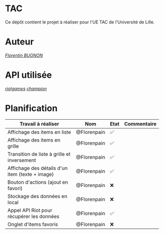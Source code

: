 # TAC

Ce dépôt contient le projet à réaliser pour l'UE TAC de l'Université de Lille.

# Auteur 

*[Florentin BUGNON](https://github.com/Florenpain)*

# API utilisée 

*[riotgames](https://developer.riotgames.com/)*
*[champion](https://ddragon.leagueoflegends.com/cdn/12.23.1/data/fr_FR/champion.json)*

# Planification 

| Travail à réaliser                              | Nom         | Etat               | Commentaire |
|-------------------------------------------------|-------------|--------------------|-------------|
| Affichage des items en liste                    | @Florenpain | :white_check_mark: |             |
| Affichage des items en grille                   | @Florenpain | :white_check_mark: |             |
| Transition de liste à grille et inversement     | @Florenpain | :white_check_mark: |             |
| Affichage des détails d'un item (texte + image) | @Florenpain | :white_check_mark: |             |
| Bouton d'actions (ajout en favori)              | @Florenpain | :x:                |             |
| Stockage des données en local                   | @Florenpain | :x:                |             |
| Appel API Riot pour récupérer les données       | @Florenpain | :white_check_mark: |             |
| Onglet d'items favoris                          | @Florenpain | :x:                |             |


